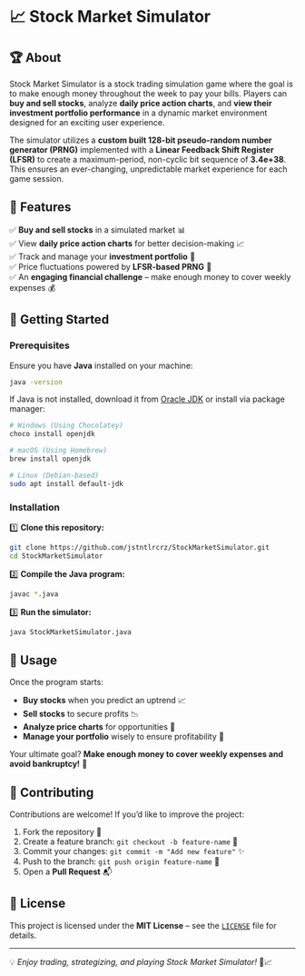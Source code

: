 # 📈 Stock Market Simulator



## 🏆 About

Stock Market Simulator is a stock trading simulation game where the goal is to make enough money throughout the week to pay your bills. Players can **buy and sell stocks**, analyze **daily price action charts**, and **view their investment portfolio performance** in a dynamic market environment designed for an exciting user experience.

The simulator utilizes a **custom built 128-bit pseudo-random number generator (PRNG)** implemented with a **Linear Feedback Shift Register (LFSR)** to create a maximum-period, non-cyclic bit sequence of **3.4e+38**. This ensures an ever-changing, unpredictable market experience for each game session.

## 📌 Features

✅ **Buy and sell stocks** in a simulated market 📊\
✅ View **daily price action charts** for better decision-making 📈\
✅ Track and manage your **investment portfolio** 📑\
✅ Price fluctuations powered by **LFSR-based PRNG** 🔄\
✅ An **engaging financial challenge** – make enough money to cover weekly expenses 💰

## 🚀 Getting Started

### Prerequisites

Ensure you have **Java** installed on your machine:

```sh
java -version
```

If Java is not installed, download it from [Oracle JDK](https://www.oracle.com/java/technologies/javase-downloads.html) or install via package manager:

```sh
# Windows (Using Chocolatey)
choco install openjdk

# macOS (Using Homebrew)
brew install openjdk

# Linux (Debian-based)
sudo apt install default-jdk
```

### Installation

1️⃣ **Clone this repository:**

```sh
git clone https://github.com/jstntlrcrz/StockMarketSimulator.git
cd StockMarketSimulator
```

2️⃣ **Compile the Java program:**

```sh
javac *.java
```

3️⃣ **Run the simulator:**

```sh
java StockMarketSimulator.java
```

## 📌 Usage

Once the program starts:

- **Buy stocks** when you predict an uptrend 📈
- **Sell stocks** to secure profits 📉
- **Analyze price charts** for opportunities 🔎
- **Manage your portfolio** wisely to ensure profitability 🏦

Your ultimate goal? **Make enough money to cover weekly expenses and avoid bankruptcy!** 💸

## 🤝 Contributing

Contributions are welcome! If you’d like to improve the project:

1. Fork the repository 🍴
2. Create a feature branch: `git checkout -b feature-name` 🔄
3. Commit your changes: `git commit -m "Add new feature"` ✨
4. Push to the branch: `git push origin feature-name` 🚀
5. Open a **Pull Request** 📬

## 📜 License

This project is licensed under the **MIT License** – see the [`LICENSE`](LICENSE) file for details.

---

💡 *Enjoy trading, strategizing, and playing Stock Market Simulator!* 🚀📈
